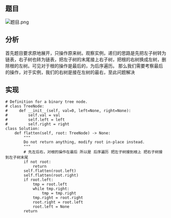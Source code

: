 ## 题目
![题目.png](https://upload-images.jianshu.io/upload_images/20425476-fce54270a4b81633.png?imageMogr2/auto-orient/strip%7CimageView2/2/w/1240)


## 分析
首先题目要求原地展开，只操作原来树。观察实例，递归的思路是先把左子树转为链表，右子树也转为链表，把左子树的末尾接上右子树，把根的右树换成左树，删除根的左树。可见对于根的操作是最后的，为后序遍历。  那么我们需要考察最后的操作，对于实例，我们的右树是接在左树的最右，至此问题解决


## 实现
```
# Definition for a binary tree node.
# class TreeNode:
#     def __init__(self, val=0, left=None, right=None):
#         self.val = val
#         self.left = left
#         self.right = right
class Solution:
    def flatten(self, root: TreeNode) -> None:
        """
        Do not return anything, modify root in-place instead.
        """
        # 先左后右，对根的操作在最后 所以是 后序遍历 把左子树接到根上 把右子树接到左子树末尾
        if not root:
            return
        self.flatten(root.left)
        self.flatten(root.right)
        if root.left: 
            tmp = root.left
            while tmp.right:
                tmp = tmp.right
            tmp.right = root.right
            root.right = root.left
            root.left = None
        return 
```